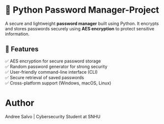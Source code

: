 # 🔑 Python Password Manager-Project

A secure and lightweight **password manager** built using Python. It encrypts and stores passwords securely using **AES encryption** to protect sensitive information.  

## 🚀 Features  
✅ AES encryption for secure password storage  
✅ Random password generator for strong security  
✅ User-friendly command-line interface (CLI)  
✅ Secure retrieval of saved passwords  
✅ Cross-platform support (Windows, macOS, Linux) 

# Author
Andree Salvo |
Cybersecurity Student at SNHU
